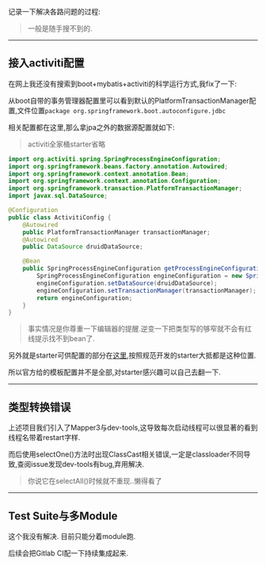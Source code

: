 记录一下解决各路问题的过程: 

> 一般是随手搜不到的. 

- - - - -- 

## 接入activiti配置 

在网上我还没有搜索到boot+mybatis+activiti的科学运行方式,我fix了一下: 

从boot自带的事务管理器配置里可以看到默认的PlatformTransactionManager配置,文件位置`package org.springframework.boot.autoconfigure.jdbc` 

相关配置都在这里,那么拿jpa之外的数据源配置就如下: 

> activiti全家桶starter省略 

```java
import org.activiti.spring.SpringProcessEngineConfiguration;
import org.springframework.beans.factory.annotation.Autowired;
import org.springframework.context.annotation.Bean;
import org.springframework.context.annotation.Configuration;
import org.springframework.transaction.PlatformTransactionManager;
import javax.sql.DataSource;

@Configuration
public class ActivitiConfig {
    @Autowired
    public PlatformTransactionManager transactionManager;
    @Autowired
    public DataSource druidDataSource;

    @Bean
    public SpringProcessEngineConfiguration getProcessEngineConfiguration() {
        SpringProcessEngineConfiguration engineConfiguration = new SpringProcessEngineConfiguration();
        engineConfiguration.setDataSource(druidDataSource);
        engineConfiguration.setTransactionManager(transactionManager);
        return engineConfiguration;
    }
}
``` 

> 事实情况是你尊重一下编辑器的提醒.逆变一下把类型写的够窄就不会有红线提示找不到bean了. 

另外就是starter可供配置的部分在[这里](https://github.com/Activiti/Activiti/blob/master/modules/activiti-spring-boot/spring-boot-starters/activiti-spring-boot-starter-basic/src/main/java/org/activiti/spring/boot/ActivitiProperties.java),按照规范开发的starter大抵都是这种位置.  

所以官方给的模板配置并不是全部,对starter感兴趣可以自己去翻一下.  

- - - - -- 

## 类型转换错误 

上述项目我们引入了Mapper3与dev-tools,这导致每次启动线程可以很显著的看到线程名带着restart字样. 

而后使用selectOne()方法时出现ClassCast相关错误,一定是classloader不同导致,查阅issue发现dev-tools有bug,弃用解决. 

> 你说它在selectAll()时候就不重现..懒得看了

- - - - -- 

##  Test Suite与多Module 

这个我没有解决. 目前只能分着module跑. 

后续会把Gitlab CI配一下持续集成起来. 




